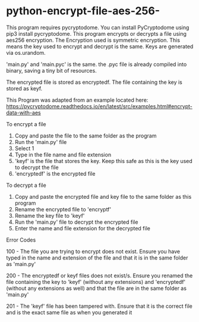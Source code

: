 # python-encrypt-file-aes-256-
This program requires pycryptodome.
You can install PyCryptodome using pip3 install pycryptodome.
This program encrypts or decrypts a file using aes256 encryption.
The Encryption used is symmetric encryption. This means the key used to encrypt and decrypt is the same.
Keys are generated via os.urandom.

'main.py' and 'main.pyc' is the same. the .pyc file is already compiled into binary, saving a tiny bit of resources.

The encrypted file is stored as encryptedf.
The file containing the key is stored as keyf.

This Program was adapted from an example located here: https://pycryptodome.readthedocs.io/en/latest/src/examples.html#encrypt-data-with-aes

To encrypt a file
1. Copy and paste the file to the same folder as the program
2. Run the 'main.py' file
3. Select 1
4. Type in the file name and file extension
5. 'keyf' is the file that stores the key. Keep this safe as this is the key used to decrypt the file
6. 'encryptedf' is the encrypted file

To decrypt a file
1. Copy and paste the encrypted file and key file to the same folder as this program
2. Rename the encrypted file to 'encryptf'
3. Rename the key file to 'keyf'
4. Run the 'main.py' file to decrypt the encrypted file
5. Enter the name and file extension for the decrypted file 

Error Codes

100 - The file you are trying to encrypt does not exist. Ensure you have typed in the name and extension of the file and that it is in the same folder as 'main.py'

200 - The encryptedf or keyf files does not exist/s. Ensure you renamed the file containing the key to 'keyf' (without any extensions) and 'encryptedf' (without any extensions as well) and that the file are in the same folder as 'main.py'

201 - The 'keyf' file has been tampered with. Ensure that it is the correct file and is the exact same file as when you generated it
